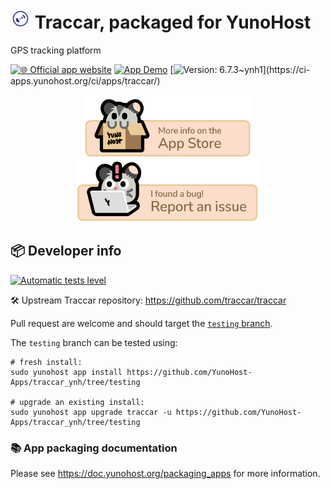 <!--
N.B.: This README was automatically generated by <https://github.com/YunoHost/apps_tools/blob/main/readme_generator>
It shall NOT be edited by hand.
-->

<h1>
  <img src="https://raw.githubusercontent.com/YunoHost/apps/main/logos/traccar.png" width="32px" alt="Logo of Traccar">
  Traccar, packaged for YunoHost
</h1>

GPS tracking platform

[![🌐 Official app website](https://img.shields.io/badge/Official_app_website-darkgreen?style=for-the-badge)](https://www.traccar.org/)
[![App Demo](https://img.shields.io/badge/App_Demo-blue?style=for-the-badge)](https://www.traccar.org/demo-server/)
[![Version: 6.7.3~ynh1](https://img.shields.io/badge/Version-6.7.3~ynh1-rgba(0,150,0,1)?style=for-the-badge)](https://ci-apps.yunohost.org/ci/apps/traccar/)

<div align="center">
<a href="https://apps.yunohost.org/app/traccar"><img height="100px" src="https://github.com/YunoHost/yunohost-artwork/raw/refs/heads/main/badges/neopossum-badges/badge_more_info_on_the_appstore.svg"/></a>
<a href="https://github.com/YunoHost-Apps/traccar_ynh/issues"><img height="100px" src="https://github.com/YunoHost/yunohost-artwork/raw/refs/heads/main/badges/neopossum-badges/badge_report_an_issue.svg"/></a>
</div>

## 📦 Developer info

[![Automatic tests level](https://apps.yunohost.org/badge/cilevel/traccar)](https://ci-apps.yunohost.org/ci/apps/traccar/)

🛠️ Upstream Traccar repository: <https://github.com/traccar/traccar>

Pull request are welcome and should target the [`testing` branch](https://github.com/YunoHost-Apps/traccar_ynh/tree/testing).

The `testing` branch can be tested using:
```
# fresh install:
sudo yunohost app install https://github.com/YunoHost-Apps/traccar_ynh/tree/testing

# upgrade an existing install:
sudo yunohost app upgrade traccar -u https://github.com/YunoHost-Apps/traccar_ynh/tree/testing
```

### 📚 App packaging documentation

Please see <https://doc.yunohost.org/packaging_apps> for more information.